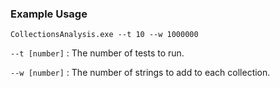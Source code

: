 ### Example Usage

```CollectionsAnalysis.exe --t 10 --w 1000000```

`--t [number]` : The number of tests to run.

`--w [number]` : The number of strings to add to each collection.